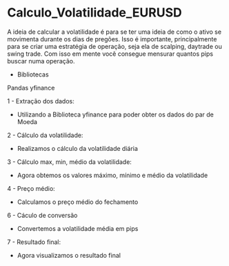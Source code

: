 # Calculo_Volatilidade_EURUSD

A ideia de calcular a volatilidade é para se ter uma ideia de como o ativo se movimenta durante os dias de pregões. Isso é importante, principalmente para se criar uma estratégia de operação, seja ela de scalping, daytrade ou swing trade. Com isso em mente você consegue mensurar quantos pips buscar numa operação.

- Bibliotecas

Pandas
yfinance

1 - Extração dos dados:

* Utilizando a Biblioteca yfinance para poder obter os dados do par de Moeda

2 - Cálculo da volatilidade:

* Realizamos o cálculo da volatilidade diária

3 - Cálculo max, min, médio da volatilidade:

* Agora obtemos os valores máximo, mínimo e médio da volatilidade

4 - Preço médio:

* Calculamos o preço médio do fechamento

6 - Cáculo de conversão

* Convertemos a volatilidade média em pips

7 - Resultado final:

* Agora visualizamos o resultado final
 
